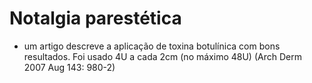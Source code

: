 # **Notalgia parestética**


- um artigo descreve a aplicação de toxina botulínica com bons resultados. Foi usado 4U a cada 2cm (no máximo 48U) (Arch Derm 2007 Aug 143: 980-2)


